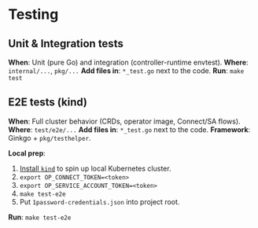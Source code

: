 # Testing

## Unit & Integration tests
**When**: Unit (pure Go) and integration (controller-runtime envtest).
**Where**: `internal/...`, `pkg/...`
**Add files in**: `*_test.go` next to the code.
**Run**: `make test`

## E2E tests (kind)
**When**: Full cluster behavior (CRDs, operator image, Connect/SA flows).
**Where**: `test/e2e/...`
**Add files in**: `*_test.go` next to the code.
**Framework**: Ginkgo + `pkg/testhelper`.

**Local prep**:
1. [Install `kind`](https://kind.sigs.k8s.io/docs/user/quick-start/#installing-with-a-package-manager) to spin up local Kubernetes cluster.
2. `export OP_CONNECT_TOKEN=<token>`
3. `export OP_SERVICE_ACCOUNT_TOKEN=<token>`
4. `make test-e2e`
5. Put `1password-credentials.json` into project root.

**Run**: `make test-e2e`
